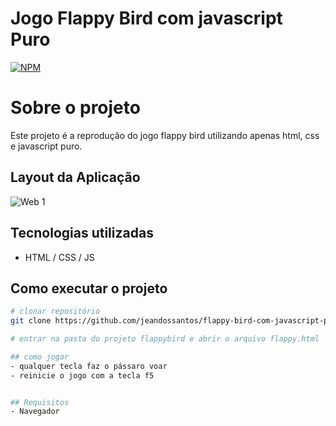 # Jogo Flappy Bird com javascript Puro

[![NPM](https://img.shields.io/npm/l/react)](https://github.com/TXTDBR/gerenciador_de_tarefas/blob/master/LICENSE) 

# Sobre o projeto

Este projeto é a reprodução do jogo flappy bird utilizando apenas  html, css e javascript puro.

## Layout da Aplicação
![Web 1](https://github.com/jeandossantos/assets/blob/master/flappyBird/flappyBird.png)



## Tecnologias utilizadas
- HTML / CSS / JS

## Como executar o projeto

```bash
# clonar repositório
git clone https://github.com/jeandossantos/flappy-bird-com-javascript-puro

# entrar na pasta do projeto flappybird e abrir o arquivo flappy.html

## como jogar
- qualquer tecla faz o pássaro voar
- reinicie o jogo com a tecla f5


## Requisitos
- Navegador
